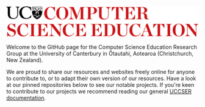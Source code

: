 <picture>
  <source media="(prefers-color-scheme: dark)" srcset="https://raw.githubusercontent.com/uccser/.github/master/profile/logo-white.png">
  <source media="(prefers-color-scheme: light)" srcset="https://raw.githubusercontent.com/uccser/.github/master/profile/logo-colour.png">
  <img alt="Logo for the University of Canterbury Computer Science Education Research Group" src="https://raw.githubusercontent.com/uccser/.github/master/profile/logo-colour.png">
</picture>

<div style="margin-bottom: 1rem;"></div>

Welcome to the GitHub page for the Computer Science Education Research Group at the University of Canterbury in Ōtautahi, Aotearoa (Christchurch, New Zealand).

We are proud to share our resources and websites freely online for anyone to contribute to, or to adapt their own version of our resources.
Have a look at our pinned repositories below to see our notable projects.
If you're keen to contribute to our projects we recommend reading our general [UCCSER documentation](https://uccser.github.io/).
